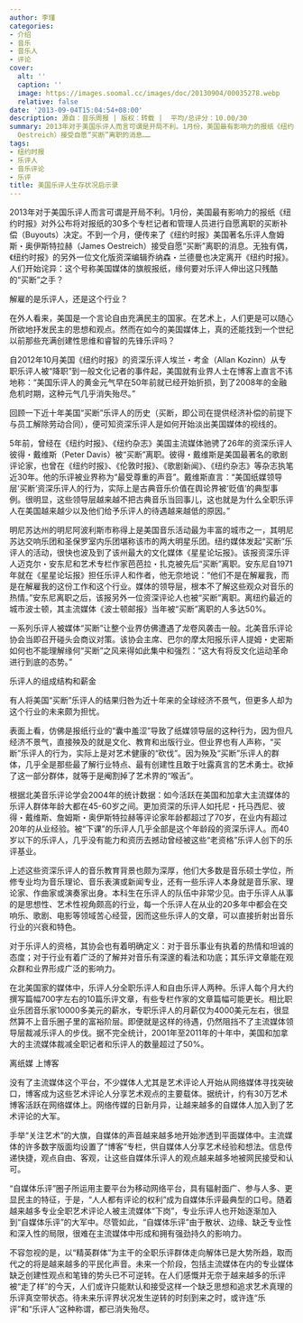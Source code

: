```yaml
---
author: 李瑾
categories:
- 介绍
- 音乐
- 音乐人
- 评论
cover:
  alt: ''
  caption: ''
  image: https://images.soomal.cc/images/doc/20130904/00035278.webp
  relative: false
date: '2013-09-04T15:04:54+08:00'
description: 源自：音乐周报 | 版权：转载 |  平均/总评分：10.00/30
summary: 2013年对于美国乐评人而言可谓是开局不利。1月份，美国最有影响力的报纸《纽约时报》对外公布将对报纸的30多个专栏记者和管理人员进行自愿离职的买断补偿（Buyouts）决定。不到一个月，便传来了《纽约时报》美国著名乐评人詹姆斯・奥伊斯特拉赫（James
  Oestreich）接受自愿“买断”离职的消息……
tags:
- 纽约时报
- 乐评人
- 音乐评论
- 乐评
title: 美国乐评人生存状况启示录
---
```


2013年对于美国乐评人而言可谓是开局不利。1月份，美国最有影响力的报纸《纽约时报》对外公布将对报纸的30多个专栏记者和管理人员进行自愿离职的买断补偿（Buyouts）决定。不到一个月，便传来了《纽约时报》美国著名乐评人詹姆斯・奥伊斯特拉赫（James Oestreich）接受自愿“买断”离职的消息。无独有偶，《纽约时报》的另外一位文化版资深编辑乔纳森・兰德曼也决定离开《纽约时报》。人们开始诧异：这个号称美国媒体的旗舰报纸，缘何要对乐评人伸出这只残酷的“买断”之手？

解雇的是乐评人，还是这个行业？

在外人看来，美国是一个言论自由充满民主的国家。在艺术上，人们更是可以随心所欲地抒发民主的思想和观点。然而在如今的美国媒体上，真的还能找到一个世纪以前那些充满创建性思维和睿智的先锋乐评吗？

自2012年10月美国《纽约时报》的资深乐评人埃兰・考金（Allan Kozinn）从专职乐评人被“降职”到一般文化记者的事件起，美国就有业界人士在博客上直言不讳地称：“美国乐评人的黄金元气早在50年前就已经开始折损，到了2008年的金融危机时期，这种元气几乎消失殆尽。”

回顾一下近十年美国“买断”乐评人的历史（买断，即公司在提供经济补偿的前提下与员工解除劳动合同），便可知资深乐评人是如何开始淡出美国媒体的视线的。

5年前，曾经在《纽约时报》、《纽约杂志》美国主流媒体驰骋了26年的资深乐评人彼得・戴维斯（Peter Davis）被“买断”离职。彼得・戴维斯是美国最著名的歌剧评论家，也曾在《纽约时报》、《伦敦时报》、《歌剧新闻》、《纽约杂志》等杂志执笔近30年。他的乐评被业界称为“最受尊重的声音”。戴维斯直言：“美国纸媒领导层‘买断’资深乐评人的行为，实际上是古典音乐价值在舆论界被‘贬值’的典型事例。很明显，这些领导层越来越不把古典音乐当回事儿，这也就是为什么全职乐评人在美国越来越少以及他们给予乐评人的待遇越来越低的原因。”

明尼苏达州的明尼阿波利斯市称得上是美国音乐活动最为丰富的城市之一，其明尼苏达交响乐团和圣保罗室内乐团堪称该市的两大明星乐团。纽约媒体发起“买断”乐评人的活动，很快也波及到了该州最大的文化媒体《星星论坛报》。该报资深乐评人迈克尔・安东尼和艺术专栏作家芭芭拉・扎克被先后“买断”离职。安东尼自1971年就在《星星论坛报》担任乐评人和作者，他无奈地说：“他们不是在解雇我，而是在解雇我的这份工作和这个行业。媒体的领导层，根本不了解这些观众对音乐的热情。”安东尼离职之后，该报另外一位资深评论人也被“买断”离职。离纽约最近的城市波士顿，其主流媒体《波士顿邮报》当年被“买断”离职的人多达50%。

一系列乐评人被媒体“买断”让整个业界仿佛遭遇了龙卷风袭击一般。北美音乐评论协会当即召开碰头会商议对策。该协会主席、巴尔的摩太阳报乐评人提姆・史密斯如何也不能理解缘何“买断”之风来得如此集中和强烈：“这大有将反文化运动革命进行到底的态势。”

乐评人的组成结构和薪金

有人将美国“买断”乐评人的结果归咎为近十年来的全球经济不景气，但更多人却为这个行业的未来颇为担忧。

表面上看，仿佛是报纸行业的“囊中羞涩”导致了纸媒领导层的这种行为，因为但凡经济不景气，直接殃及的就是文化、教育和出版行业。但业界也有人声称，“买断”乐评人的行为，实际上是对艺术健康的“砍伐”。因为殃及“买断”乐评人的群体，几乎全是那些最了解行业特点、最有创建性且敢于吐露真言的艺术勇士。砍掉了这一部分群体，就等于是阉割掉了艺术界的“喉舌”。

根据北美音乐评论学会2004年的统计数据：如今活跃在美国和加拿大主流媒体的乐评人群体年龄大都在45-60岁之间。更加资深的乐评人如托尼・托马西尼、彼得・戴维斯、詹姆斯・奥伊斯特拉赫等评论家年龄都超过了70岁，在业内有超过20年的从业经验。被“下课”的乐评人几乎全部是这个年龄段的资深乐评人。而40岁以下的乐评人，几乎没有能力和资历去撼动曾经被这些“老资格”乐评人创下的乐评基业。

上述这些资深乐评人的音乐教育背景也颇为深厚，他们大多数是音乐硕士学位，所修专业均为音乐理论、音乐表演或新闻专业，还有一些乐评人本身就是音乐家、理论家、作曲家或演奏家出身。本科生在乐评人的队伍中非常少见。由于乐评人从事的是思想性、艺术性视角颇高的行业，每一个乐评人在从业的20多年中都会在交响乐、歌剧、电影等领域苦心经营，因而这些乐评人的文章，可以直接折射出音乐行业的兴衰和特色。

对于乐评人的资格，其协会也有着明确定义：对于音乐事业有执着的热情和坦诚的态度；对于行业有着广泛的了解并对音乐有深邃的看法和功底；其乐评文章能在观众群和业界形成广泛的影响力。

在北美国家的媒体中，乐评人分全职乐评人和自由乐评人两种。乐评人每个月大约撰写篇幅700字左右的10篇乐评文章，有些专栏作家的文章篇幅可能更长。相比职业乐团音乐家10000多美元的薪水，专职乐评人的月薪仅为4000美元左右，很显然算不上音乐圈子里的富裕阶层。即便就是这样的待遇，仍然阻挡不了主流媒体领导层裁减乐评人的步伐。据不完全统计，2001年至2011年的十年中，美国和加拿大的主流媒体裁减全职记者和乐评人的数量超过了50%。

离纸媒 上博客

没有了主流媒体这个平台，不少媒体人尤其是艺术评论人开始从网络媒体寻找突破口，博客成为这些艺术评论人分享艺术观点的主要载体。据统计，约有30万艺术博客活跃在网络媒体上。网络传媒的日新月异，让越来越多的自媒体人加入到了艺术评论的大军。

手举“关注艺术”的大旗，自媒体的声音越来越多地开始渗透到平面媒体中。主流媒体的许多数字版面均设置了“博客”专栏，供自媒体人分享艺术经验和想法。信息传递快捷，观点自由、客观，让这些自媒体乐评人的观点越来越多地被网民接受和认可。

“自媒体乐评”圈子所运用主要平台为移动网络平台，具有辐射面广、参与人多、更显民主的特征，于是，“人人都有评论的权利”成为自媒体乐评最典型的口号。随着越来越多专业全职艺术评论人被主流媒体“下岗”，专业乐评人也开始逐渐加入到“自媒体乐评”的大军中。尽管如此，“自媒体乐评”由于散状、边缘、缺乏专业性和深入性的局限，很难在主流媒体中形成和拥有强劲持久的影响力。

不容忽视的是，以“精英群体”为主干的全职乐评群体走向解体已是大势所趋，取而代之的将是越来越多的平民化声音。未来一个阶段，包括主流媒体在内的专业媒体缺乏创建性观点和笔锋的势头已不可逆转。在人们感慨并无奈于越来越多的乐评被“走了样”的今天，人们或许只能默认和接受这样一个缺乏思想和追求艺术真理的乐评真空带状态。待未来乐评界状况发生逆转的时刻到来之时，或许连“乐评”和“乐评人”这种称谓，都已消失殆尽。